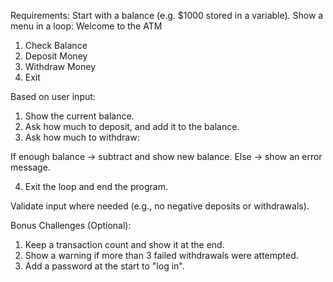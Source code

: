 Requirements:
Start with a balance (e.g. $1000 stored in a variable).
Show a menu in a loop:
Welcome to the ATM
1. Check Balance
2. Deposit Money
3. Withdraw Money
4. Exit


Based on user input:
1. Show the current balance.
2. Ask how much to deposit, and add it to the balance.
3. Ask how much to withdraw:

If enough balance → subtract and show new balance.
Else → show an error message.

4. Exit the loop and end the program.

Validate input where needed (e.g., no negative deposits or withdrawals).

 Bonus Challenges (Optional):
1. Keep a transaction count and show it at the end.
2. Show a warning if more than 3 failed withdrawals were attempted.
3. Add a password at the start to "log in".
